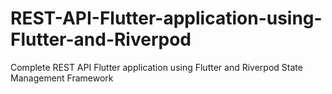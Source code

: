 # REST-API-Flutter-application-using-Flutter-and-Riverpod
 Complete REST API Flutter application using Flutter and Riverpod State Management Framework
